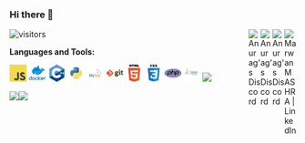 ### Hi there 👋

<!-- <img height="30" src="https://www.google.com/search?q=linkedin&rlz=1C1CHBF_frFR890FR890&sxsrf=ALeKk00knY-duE1ffzdgJp9mpgtEJH6wdw:1623619114021&tbm=isch&source=iu&ictx=1&fir=7eMzkkSuxfNeLM%252C0U8aBg_S098WRM%252C%252Fm%252F0w03805&vet=1&usg=AI4_-kQHcTEI7QkA5GOC03v5860iddF4YQ&sa=X&ved=2ahUKEwjNoarExJXxAhUKrqQKHUPlBDwQ_B16BAguEAI&biw=1536&bih=750#imgrc=-d3h94B922FCNM"> -->

<a href="https://www.linkedin.com/in/marwanmashra/">
  <img align="right" alt="Marwan MASHRA | LinkedIn" width="21px" src="https://www.presse-citron.net/app/uploads/2020/06/linkedin-logo.jpg" />
</a>
<a href="https://www.facebook.com/marwan.mushara">
  <img align="right" alt="Anurag's Discord" width="21px" src="https://cdn.pixabay.com/photo/2015/05/17/10/51/facebook-770688_1280.png" />
</a>
<a href="https://www.instagram.com/marwanmushara/">
  <img align="right" alt="Anurag's Discord" width="21px" src="https://upload.wikimedia.org/wikipedia/commons/thumb/e/e7/Instagram_logo_2016.svg/langfr-220px-Instagram_logo_2016.svg.png" />
</a>
<a href="https://discordapp.com/users/xxxx/493446091811979267">
  <img align="right" alt="Anurag's Discord" width="21px" src="https://logo-marque.com/wp-content/uploads/2020/12/Discord-Logo.png" />
</a>

![visitors](https://visitor-badge.glitch.me/badge?page_id=abhisheknaiidu.abhisheknaiidu)

**Languages and Tools:**  

<code><img height="30" src="https://raw.githubusercontent.com/github/explore/80688e429a7d4ef2fca1e82350fe8e3517d3494d/topics/javascript/javascript.png"></code>
<code><img height="30" src="https://raw.githubusercontent.com/github/explore/80688e429a7d4ef2fca1e82350fe8e3517d3494d/topics/docker/docker.png"></code>
<code><img height="30" src="https://raw.githubusercontent.com/github/explore/80688e429a7d4ef2fca1e82350fe8e3517d3494d/topics/cpp/cpp.png"></code>
<code><img height="30" src="https://raw.githubusercontent.com/github/explore/80688e429a7d4ef2fca1e82350fe8e3517d3494d/topics/python/python.png"></code>
<code><img height="30" src="https://raw.githubusercontent.com/github/explore/80688e429a7d4ef2fca1e82350fe8e3517d3494d/topics/mysql/mysql.png"></code>
<code><img height="30" src="https://raw.githubusercontent.com/github/explore/80688e429a7d4ef2fca1e82350fe8e3517d3494d/topics/git/git.png"></code>
<code><img height="30" src="https://raw.githubusercontent.com/github/explore/80688e429a7d4ef2fca1e82350fe8e3517d3494d/topics/html/html.png"></code>
<code><img height="30" src="https://raw.githubusercontent.com/github/explore/80688e429a7d4ef2fca1e82350fe8e3517d3494d/topics/css/css.png"></code>
<code><img height="30" src="https://raw.githubusercontent.com/github/explore/ccc16358ac4530c6a69b1b80c7223cd2744dea83/topics/php/php.png"></code>
<code><img height="30" src="https://raw.githubusercontent.com/github/explore/80688e429a7d4ef2fca1e82350fe8e3517d3494d/topics/java/java.png"></code>
<code><img height="30" src="https://i0.wp.com/www.place4geek.com/blog/wp-content/uploads/2010/10/jQurery-e1423237413165.gif?fit=600%2C600&ssl=1"></code>



<img height="180px" src="https://github-readme-stats.vercel.app/api/top-langs/?username=MarwanMashra&layout=compact&show_icons=true&title_color=ffffff&icon_color=bb2acf&text_color=daf7dc&bg_color=151515"><img height="180px" src="https://github-readme-stats.vercel.app/api/?username=MarwanMashra&layout=compact&show_icons=true&title_color=ffffff&icon_color=bb2acf&text_color=daf7dc&bg_color=151515">

<!--
**MarwanMashra/MarwanMashra** is a ✨ _special_ ✨ repository because its `README.md` (this file) appears on your GitHub profile.

Here are some ideas to get you started:

- 🔭 I’m currently working on ...
- 🌱 I’m currently learning ...
- 👯 I’m looking to collaborate on ...
- 🤔 I’m looking for help with ...
- 💬 Ask me about ...
- 📫 How to reach me: ...
- 😄 Pronouns: ...
- ⚡ Fun fact: ...
-->
